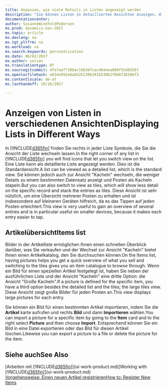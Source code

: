 ```yaml
---
title: Anpassen, wie viele Details in Listen angezeigt werden
description: "Sie können Listen in detaillierten Ansichten anzeigen, die mehr Informationen geben, oder als Kacheln anzeigen, die einfach, dargestellt werden."
documentationcenter: 
author: SusanneWindfeldPedersen
ms.prod: dynamics-nav-2017
ms.topic: article
ms.devlang: na
ms.tgt_pltfrm: na
ms.workload: na
ms.search.keywords: personalization
ms.date: 06/02/2017
ms.author: solsen
ms.translationtype: HT
ms.sourcegitcommit: 4fefaef7380ac10836fcac404eea006f55d8556f
ms.openlocfilehash: e634e992e8ab52b1396391b530b2f0b8716366f3
ms.contentlocale: de-at
ms.lasthandoff: 10/16/2017

---
```

# <a name="displaying-lists-in-different-ways"></a><span data-ttu-id="94426-103">Anzeigen von Listen in verschiedenen Ansichten</span><span class="sxs-lookup"><span data-stu-id="94426-103">Displaying Lists in Different Ways</span></span>
<span data-ttu-id="94426-104">In [!INCLUDE[d365fin](includes/d365fin_md.md)] finden Sie rechts in jeder Liste Symbole, die Sie die Ansicht der Liste wechseln lassen.</span><span class="sxs-lookup"><span data-stu-id="94426-104">In the right corner of any list in [!INCLUDE[d365fin](includes/d365fin_md.md)] you will find icons that let you switch view on the list.</span></span> <span data-ttu-id="94426-105">Eine Liste kann als detaillierte Liste angezeigt werden. Dies ist die Standardansicht.</span><span class="sxs-lookup"><span data-stu-id="94426-105">A list can be viewed as a detailed list, which is the standard view.</span></span> <span data-ttu-id="94426-106">Sie können jedoch auch zur Ansicht "Kacheln" wechseln, die weniger Details zu einem bestimmten Datensatz anzeigt und Posten als Kacheln stapeln.</span><span class="sxs-lookup"><span data-stu-id="94426-106">But you can also switch to view as tiles, which will show less detail on the specific record and stack the entries as tiles.</span></span> <span data-ttu-id="94426-107">Diese Ansicht ist sehr nützlich, um eine Übersicht mehrerer Posten zu erhalten und ist insbesondere auf kleineren Geräten hilfreich, da es das Tippen auf jeden Posten erleichtert.</span><span class="sxs-lookup"><span data-stu-id="94426-107">This view is very useful to gain an overview of several entries and is in particular useful on smaller devices, because it makes each entry easier to tap.</span></span>

## <a name="items-list"></a><span data-ttu-id="94426-108">Artikelübersicht</span><span class="sxs-lookup"><span data-stu-id="94426-108">Items list</span></span>
<span data-ttu-id="94426-109">Bilder in der Artikelliste ermöglichen Ihnen einen schnellen Überblick darüber, was Sie verkaufen und der Wechsel zur Ansicht "Kacheln" bietet Ihnen einen Artikelkatalog, den Sie durchsuchen können.</span><span class="sxs-lookup"><span data-stu-id="94426-109">On the Items list, having pictures helps you get a quick overview of what you sell and switching to the tiles gives you an item catalogue to browse through.</span></span> <span data-ttu-id="94426-110">Wenn ein Bild für einen speziellen Artikel festgelegt ist, haben Sie neben der ausführlichen Liste und der Ansicht "Kacheln" eine dritte Option: die Ansicht "Große Kacheln".</span><span class="sxs-lookup"><span data-stu-id="94426-110">If a picture is defined for the specific item, you have a third option besides the detailed list and the tiles; the large tiles view.</span></span> <span data-ttu-id="94426-111">Diese Ansicht zeigt große Bilder für jeden Posten an.</span><span class="sxs-lookup"><span data-stu-id="94426-111">This view displays large pictures for each entry.</span></span>

<span data-ttu-id="94426-112">Sie können ein Bild für einen bestimmten Artikel importieren, indem Sie die **Artikel** karte aufrufen und rechts **Bild** und dann **Importieren** wählen.</span><span class="sxs-lookup"><span data-stu-id="94426-112">You can import a picture for a specific item by going to the **Item** card and to the right select **Picture** and then choose **Import**.</span></span> <span data-ttu-id="94426-113">Entsprechend können Sie ein Bild in eine Datei exportieren oder das Bild für diesen Artikel löschen.</span><span class="sxs-lookup"><span data-stu-id="94426-113">Likewise you can export a picture to a file or delete the picture for the item.</span></span>  

## <a name="see-also"></a><span data-ttu-id="94426-114">Siehe auch</span><span class="sxs-lookup"><span data-stu-id="94426-114">See Also</span></span>
<span data-ttu-id="94426-115">[Arbeiten mit [!INCLUDE[d365fin](includes/d365fin_md.md)]](ui-work-product.md)</span><span class="sxs-lookup"><span data-stu-id="94426-115">[Working with [!INCLUDE[d365fin](includes/d365fin_md.md)]](ui-work-product.md)</span></span>  
[<span data-ttu-id="94426-116">Vorgehensweise: Einen neuen Artikel registrieren</span><span class="sxs-lookup"><span data-stu-id="94426-116">How to: Register New Items</span></span>](inventory-how-register-new-items.md)  


